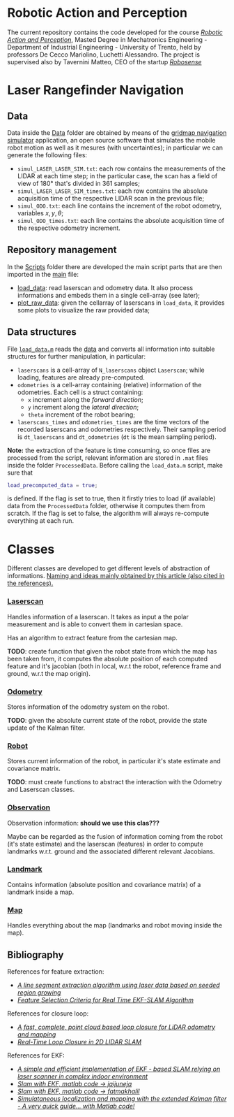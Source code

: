 # Robotic Action and Perception
The current repository contains the code developed for the course [_Robotic Action and Perception_](https://www.miro.ing.unitn.it/category/robotic-perception-and-action/), Masted Degree in Mechatronics Engineering - Department of Industrial Engineering - University of Trento, held by professors De Cecco Mariolino, Luchetti Alessandro. The project is supervised also by Tavernini Matteo, CEO of the startup [_Robosense_](https://www.robosense.it/it/)


# Laser Rangefinder Navigation


## Data
Data inside the [Data](Data/) folder are obtained by means of the [gridmap navigation simulator](https://www.mrpt.org/list-of-mrpt-apps/application_gridmapnavsimul/) application, an open source software that simulates the mobile robot motion as well as it mesures (with uncertainties); in particular we can generate the following files:
- `simul_LASER_LASER_SIM.txt`: each row contains the measurements of the LIDAR at each time step; in the particular case, the scan has a field of view of 180° that's divided in 361 samples;
- `simul_LASER_LASER_SIM_times.txt`: each row contains the absolute acquisition time of the respective LIDAR scan in the previous file;
- `simul_ODO.txt`: each line contains the increment of the robot odometry, variables $x,y,\theta$;
- `simul_ODO_times.txt`: each line contains the absolute acquisition time of the respective odometry increment.

## Repository management
In the [Scripts](Scripts/) folder there are developed the main script parts that are then imported in the [main](main.m) file:
- [load_data](Scripts/load_data.m): read laserscan and odometry data. It also process informations and embeds them in a single cell-array (see later);
- [plot_raw_data](Scripts/plot_raw_data.m): given the cellarray of laserscans in `load_data`, it provides some plots to visualize the raw provided data;


## Data structures
File [`load_data.m`](load_data.m) reads the [data](Data/) and converts all information into suitable structures for further manipulation, in particular:

- `laserscans` is a cell-array of `N_laserscans` object `Laserscan`; while loading, features are already pre-computed.
- `odometries` is a cell-array containing (relative) information of the odometries. Each cell is a struct containing:
    - `x` increment along the _forward direction_;
    - `y` increment along the _lateral direction_;
    - `theta` increment of the robot bearing;
- `laserscans_times` and `odometries_times` are the time vectors of the recorded laserscans and odometries respectively. Their sampling period is `dt_laserscans` and `dt_odometries` (`dt` is the mean sampling period).

**Note:** the extraction of the feature is time consuming, so once files are processed from the script, relevant information are stored in `.mat` files inside the folder `ProcessedData`. Before calling the `load_data.m` script, make sure that 
```matlab
load_precomputed_data = true;
```
is defined. If the flag is set to true, then it firstly tries to load (if available) data from the `ProcessedData` folder, otherwise it computes them from scratch. If the flag is set to false, the algorithm will always re-compute everything at each run.

# Classes
Different classes are developed to get different levels of abstraction of informations. [Naming and ideas mainly obtained by this article (also cited in the references).](https://www.iri.upc.edu/people/jsola/JoanSola/objectes/curs_SLAM/SLAM2D/SLAM%20course.pdf)


### [Laserscan](Classes/Laserscan.m)
Handles information of a laserscan. It takes as input a the polar measurement and is able to convert them in cartesian space. 

Has an algorithm to extract feature from the cartesian map.

**TODO**: create function that given the robot state from which the map has been taken from, it computes the absolute position of each computed feature and it's jacobian (both in local, w.r.t the robot, reference frame and ground, w.r.t the map origin).


### [Odometry](Classes/Odometry.m)
Stores information of the odometry system on the robot.

**TODO**: given the absolute current state of the robot, provide the state update of the Kalman filter.


### [Robot](Classes/Robot.m)
Stores current information of the robot, in particular it's state estimate and covariance matrix.

**TODO**: must create functions to abstract the interaction with the Odometry and Laserscan classes.


### [Observation](Classes/Observation.m)
Observation information: **should we use this clas???**

Maybe can be regarded as the fusion of information coming from the robot (it's state estimate) and the laserscan (features) in order to compute landmarks w.r.t. ground and the associated different relevant Jacobians.


### [Landmark](Classes/Landmark.m)
Contains information (absolute position and covariance matrix) of a landmark inside a map.


### [Map](Classes/Map.m)
Handles everything about the map (landmarks and robot moving inside the map).


## Bibliography
References for feature extraction:
- [_A line segment extraction algorithm using laser data based on seeded region growing_](https://journals.sagepub.com/doi/pdf/10.1177/1729881418755245)
- [_Feature Selection Criteria for Real Time EKF-SLAM Algorithm_](https://journals.sagepub.com/doi/full/10.5772/7237#alg3-7237)

References for closure loop:
- [_A fast, complete, point cloud based loop closure for LiDAR odometry and mapping_](https://arxiv.org/pdf/1909.11811.pdf)
- [_Real-Time Loop Closure in 2D LIDAR SLAM_](https://static.googleusercontent.com/media/research.google.com/en//pubs/archive/45466.pdf)

References for EKF:
- [_A simple and efficient implementation of EKF - based SLAM relying on laser scanner in complex indoor environment_](https://www.infona.pl/resource/bwmeta1.element.baztech-5cbd9e8d-e5b6-4200-8f35-186220453ec8/content/partContents/0331eb36-015d-38a5-a06b-9f1870722f01)
- [_Slam with EKF, matlab code -> jaijuneja_](https://github.com/jaijuneja/ekf-slam-matlab)
- [_Slam with EKF, matlab code -> fatmakhalil_](https://github.com/fatmakhalil/EKF-SLAM-from-LiDAR-input-data)
- [_Simulataneous localization and mapping with the extended Kalman filter - A very quick guide... with Matlab code!_](https://www.iri.upc.edu/people/jsola/JoanSola/objectes/curs_SLAM/SLAM2D/SLAM%20course.pdf)